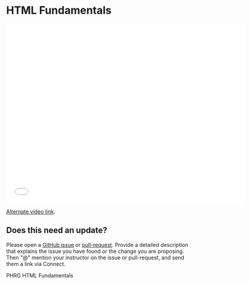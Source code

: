 # HTML Fundamentals

<iframe width="640" height="480" src="//www.youtube.com/embed/tuDKQxfiXmY?rel=0&modestbranding=1" frameborder="0" allowfullscreen></iframe>

<p><a href="https://www.youtube.com/watch?v=tuDKQxfiXmY">Alternate video link</a>.</p>


## Does this need an update?
 Please open a [GitHub issue](https://github.com/learn-co-curriculum/phrg-html-fundamentals/issues) or [pull-request](https://github.com/learn-co-curriculum/phrg-html-fundamentals/pulls). Provide a detailed description that explains the issue you have found or the change you are proposing. Then "@" mention your instructor on the issue or pull-request, and send them a link via Connect.

<p data-visibility='hidden'>PHRG HTML Fundamentals</p>
